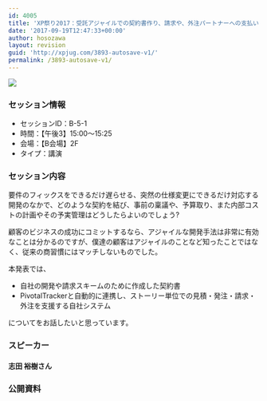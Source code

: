 ```yaml
---
id: 4005
title: 'XP祭り2017：受託アジャイルでの契約書作り、請求や、外注パートナーへの支払いスキームまで (志田 裕樹さん)'
date: '2017-09-19T12:47:33+00:00'
author: hosozawa
layout: revision
guid: 'http://xpjug.com/3893-autosave-v1/'
permalink: /3893-autosave-v1/
---
```


![](http://xpjug.com/wp-content/uploads/2017/08/xp2017-sessioin-b5-1.png)

### セッション情報

- セッションID：B-5-1
- 時間：【午後3】15:00～15:25
- 会場：【B会場】2F
- タイプ：講演

### セッション内容

要件のフィックスをできるだけ遅らせる、突然の仕様変更にできるだけ対応する開発のなかで、どのような契約を結び、事前の稟議や、予算取り、また内部コストの計画やその予実管理はどうしたらよいのでしょう?

顧客のビジネスの成功にコミットするなら、アジャイルな開発手法は非常に有効なことは分かるのですが、僕達の顧客はアジャイルのことなど知ったことではなく、従来の商習慣にはマッチしないものでした。

本発表では、

- 自社の開発や請求スキームのために作成した契約書
- PivotalTrackerと自動的に連携し、ストーリー単位での見積・発注・請求・外注を支援する自社システム

についてをお話したいと思っています。

### スピーカー

#### 志田 裕樹さん

### 公開資料

<script async="" class="speakerdeck-embed" data-id="bf519122218a47028a2b49ae339e8517" data-ratio="1.33333333333333" src="//speakerdeck.com/assets/embed.js"></script>